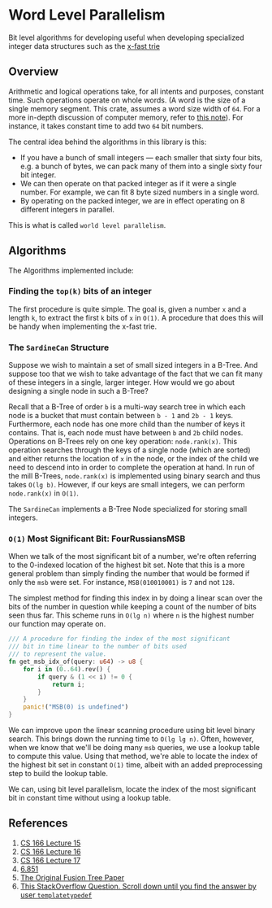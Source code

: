 # Word Level Parallelism

Bit level algorithms for developing useful when developing specialized integer data structures such as the [x-fast trie](http://web.stanford.edu/class/archive/cs/cs166/cs166.1166/lectures/15/Small15.pdf)

## Overview

Arithmetic and logical operations take, for all intents and purposes, constant time. Such operations operate on whole words. (A word is the size of a single memory segment. This crate, assumes a word size width of `64`. For a more in-depth discussion of computer memory, refer to [this note](https://akkadia.org/drepper/cpumemory.pdf)). For instance, it takes constant time to add two `64` bit numbers.

The central idea behind the algorithms in this library  is this:

* If you have a bunch of small integers — each smaller that sixty four bits, e.g. a bunch of bytes, we can pack many of them into a single sixty four bit integer.
* We can then operate on that packed integer as if it were a single number. For example, we can fit 8 byte sized numbers in a single word.
* By operating on the packed integer, we are in effect operating on 8 different integers in parallel. 

This is what is called `world level parallelism`.

## Algorithms

The Algorithms implemented include:

### Finding the `top(k)` bits of an integer

The first procedure is quite simple. The goal is, given a number `x` and a length `k`, to extract the first `k` bits of `x` in `O(1)`. A procedure that does this will be handy when implementing the x-fast trie.

### The `SardineCan` Structure

Suppose we wish to maintain a set of small sized integers in a B-Tree. And suppose too that we wish to take advantage of the fact that we can fit many of these integers in a single, larger integer. How would we go about designing a single node in such a B-Tree?

Recall that a B-Tree of order `b` is a multi-way search tree in which each node is a bucket that must contain between `b - 1` and `2b - 1` keys. Furthermore, each node has one more child than the number of keys it contains. That is, each node must have between `b` and `2b` child nodes. Operations on B-Trees rely on one key operation: `node.rank(x)`. This operation searches through the keys of a single node (which are sorted) and either returns the location of `x` in the node, or the index of the child we need to descend into in order to complete the operation at hand. In run of the mill B-Trees, `node.rank(x)` is implemented using binary search and thus takes `O(lg b)`. However, if our keys are small integers, we can perform `node.rank(x)` in `O(1)`.

The `SardineCan` implements a B-Tree Node specialized for storing small integers.

### `O(1)` Most Significant Bit: FourRussiansMSB

When we talk of the most significant bit of a number, we're often referring to the 0-indexed location of the highest bit set. Note that this is a more general problem than simply finding the number that would be formed if only the `msb` were set. For instance, `MSB(010010001)` is `7` and not `128`.

The simplest method for finding this index in by doing a linear scan over the bits of the number in question while keeping a count of the number of bits seen thus far. This scheme runs in `O(lg n)` where `n` is the highest number our function may operate on.

```rust
/// A procedure for finding the index of the most significant
/// bit in time linear to the number of bits used
/// to represent the value.
fn get_msb_idx_of(query: u64) -> u8 {
    for i in (0..64).rev() {
        if query & (1 << i) != 0 {
            return i;
        }
    }
    panic!("MSB(0) is undefined")
}
```

We can improve upon the linear scanning procedure using bit level binary search. This brings down the running time to `O(lg lg n)`. Often, however, when we know that we'll be doing many `msb` queries, we use a lookup table to compute this value. Using that method, we're able to locate the index of the highest bit set in constant  `O(1)` time, albeit with an added preprocessing step to build the lookup table.

We can, using bit level parallelism, locate the index of the most significant bit in constant time without using a lookup table.

## References

1. [CS 166 Lecture 15](http://web.stanford.edu/class/archive/cs/cs166/cs166.1196/lectures/15/Slides15.pdf)
2. [CS 166 Lecture 16](http://web.stanford.edu/class/archive/cs/cs166/cs166.1196/lectures/16/Slides16.pdf)
3. [CS 166 Lecture 17](http://web.stanford.edu/class/archive/cs/cs166/cs166.1196/lectures/17/Slides17.pdf)
4. [6.851](http://courses.csail.mit.edu/6.851/fall17/scribe/lec12.pdf)
5. [The Original Fusion Tree Paper](https://reader.elsevier.com/reader/sd/pii/0022000093900404?token=1610EF62181DAC974715067B85459A4709A9BC64E39827CE0369C6C8E18540DFD1DBAD38BEE35BFF95C4C05E45A1D1D5)
6. [This StackOverflow Question. Scroll down until you find the answer by user `templatetypedef`](https://stackoverflow.com/questions/3878320/understanding-fusion-trees)
